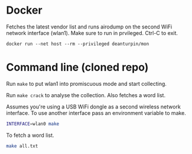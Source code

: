 # Docker
Fetches the latest vendor list and runs airodump on the second WiFi network
interface (wlan1). Make sure to run in prvileged. Ctrl-C to exit.
```
docker run --net host --rm --privileged deanturpin/mon
```

# Command line (cloned repo)
Run ```make``` to put wlan1 into promiscuous mode and start collecting.

Run ```make crack``` to analyse the collection. Also fetches a word list.

Assumes you're using a USB WiFi dongle as a second wireless network interface.
To use another interface pass an environment variable to make.
```bash
INTERFACE=wlan0 make
```

To fetch a word list.
```bash
make all.txt
```
